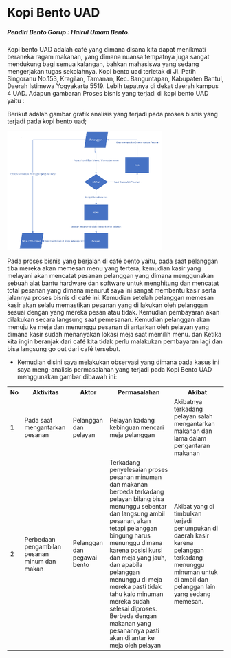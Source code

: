 <h1> Kopi Bento UAD </h2>

##### _Pendiri Bento Gorup : Hairul Umam Bento._

Kopi bento UAD adalah café yang dimana disana kita dapat menikmati beraneka ragam makanan, yang dimana nuansa tempatnya juga sangat mendukung bagi semua kalangan, bahkan mahasiswa yang sedang mengerjakan tugas sekolahnya. Kopi bento uad terletak di Jl. Patih Singoranu No.153, Kragilan, Tamanan, Kec. Banguntapan, Kabupaten Bantul, Daerah Istimewa Yogyakarta 5519. Lebih tepatnya di dekat daerah kampus 4 UAD. Adapun gambaran Proses bisnis yang terjadi di kopi bento UAD yaitu :

Berikut adalah gambar grafik analisis yang terjadi pada proses bisnis yang terjadi pada kopi bento uad;

<img src="https://raw.githubusercontent.com/akbar5yn/tekweb2022/redesign-tampilan/img/Gambar5.png" width="360rem">

Pada proses bisnis yang berjalan di café bento yaitu, pada saat pelanggan tiba mereka akan memesan menu yang tertera, kemudian kasir yang melayani akan mencatat pesanan pelanggan yang dimana menggunakan sebuah alat bantu hardware dan software untuk menghitung dan mencatat total pesanan yang dimana menurut saya ini sangat membantu kasir serta jalannya proses bisnis di café ini. Kemudian setelah pelanggan memesan kasir akan selalu memastikan pesanan yang di lakukan oleh pelanggan sesuai dengan yang mereka pesan atau tidak. Kemudian pembayaran akan dilakukan secara langsung saat pemesanan. Kemudian pelanggan akan menuju ke meja dan menunggu pesanan di antarkan oleh pelayan yang dimana kasir sudah menanyakan lokasi meja saat memilih menu. dan Ketika kita ingin beranjak dari café kita tidak perlu malakukan pembayaran lagi dan bisa langsung go out dari café tersebut.

- Kemudian disini saya melakukan observasi yang dimana pada kasus ini saya meng-analisis permasalahan yang terjadi pada Kopi Bento UAD menggunakan gambar dibawah ini:

<table>
<tr>
    <th>No</th>
    <th>Aktivitas</th>
    <th>Aktor</th>
    <th>Permasalahan</th>
    <th>Akibat</th>
</tr>
<tr>
    <td>1</td>
    <td>Pada saat mengantarkan pesanan</td>
    <td>Pelanggan dan pelayan </td>
    <td>Pelayan kadang kebinguan mencari meja pelanggan</td>
    <td>Akibatnya terkadang pelayan salah mengantarkan makanan dan lama dalam pengantaran makanan</td>
</tr>

<tr>
<td>2</td>
<td>Perbedaan pengambilan pesanan minum dan makan</td>
<td>Pelanggan dan pegawai bento </td>
<td>Terkadang penyelesaian proses pesanan minuman dan makanan berbeda terkadang pelayan bilang bisa menunggu sebentar dan langsung ambil pesanan, akan tetapi pelanggan bingung harus menunggu dimana karena posisi kursi dan meja yang jauh, dan apabila pelanggan menunggu di meja mereka pasti tidak tahu kalo minuman mereka sudah selesai diproses. Berbeda dengan makanan yang pesanannya pasti akan di antar ke meja oleh pelayan</td>
<td>Akibat yang di timbulkan terjadi penumpukan di daerah kasir karena pelanggan terkadang menunggu minuman untuk di ambil dan pelanggan lain yang sedang memesan.</td>

</tr>
</table>
